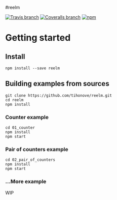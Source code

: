 #reelm

[![Travis branch](https://img.shields.io/travis/tihonove/reelm/develop.svg?maxAge=2592000&style=flat)](https://travis-ci.org/tihonove/reelm) [![Coveralls branch](https://img.shields.io/coveralls/tihonove/reelm/develop.svg?maxAge=2592000&style=flat)](https://coveralls.io/github/tihonove/reelm) [![npm](https://img.shields.io/npm/v/reelm.svg?maxAge=2592000&style=flat)](https://www.npmjs.com/package/reelm)

# Getting started

## Install

```
npm install --save reelm
```

## Building examples from sources

```
git clone https://github.com/tihonove/reelm.git
cd reelm
npm install
```

### Counter example

```
cd 01_counter
npm install
npm start
```

### Pair of counters example

```
cd 02_pair_of_counters
npm install
npm start
```

### ...More example
WIP
